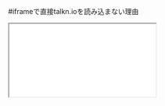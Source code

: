 #iframeで直接talkn.ioを読み込まない理由

<iframe src="talkn.io" />で読み込むとハッシュ値以下がサーバー側でrefererとして取得出来ないため正確なコネクションを生成出来ない。
そのため親Window側で<script src="ext.talkn.io" />を読み込み、親Window側のlocation.hrefでコネクションを確定する必要がある。
(子Windowから、親Windowからは双方のグローバル領域のデータにはアクセス出来ないため、必ず親Window側でコネクションを確定する必要があるのでscriptタグの埋め込みが必要。)

#ext.jsが二つある理由

本来はChrome拡張を起動した際にext.talkn.ioから親jsを取得したいが(extension/ext.js, extension/talkn.client.jsは本来は不要)、
TwitterなどのCSP(コンテンツセキュリティポリシー)が厳格なサイトだとXSSで外部ファイルを取得することが制限される。
そのためchrome.runtime.getURL()で取得出来るchrome拡張内の「ローカルファイル」で必要なファイルを全て扱う必要がある。
それがdeploy.shでextensionフォルダ内にコピーするようにしている理由。talkn.client.jsも同じ。

#Redux.Provider.Container(Posts)開閉の仕組み整理：
Reactコンポーネントをreturn nullする表示制御の仕方をすると、
スマホブラウザで操作した際に他コンポーネントの画像がチラつくことがあるので、
CSSのdisplay: noneで制御に統一すべき。
(コンポーネントの中身が変わってもチラつかない)

仮説：
アニメーションの最中にDOMの構造に変化があると、
他コンポーネントの画像がちらつく

------------------------------
A app.isOpenPosts
B app.isDispPosts
------------------------------

●開くとき
A   B
0	0		フッターアイコンを押す。
0	0		talkn: extention(“toggleIframe”)が実行
0	0		parent: toggleIframeメソッドが実行される。heightを450pxにする(0ms)
0	0		parent: postMessage(“openPosts”)を実行(未実装)
0	1		talkn: openPostsを実行。translate3d(0px, 100%, 0px)にする(600ms)(未実装)
1	1		transitionEndで完了

●閉じるとき
A   B
1	1		フッターアイコンを押す。
1	1		talkn: extention(“toggleIframe”)が実行
1	1		parent: toggleIframeメソッドが実行される。
			setTimeoutで600ms経過後にheightを45pxになる(0ms)
1	1		parent: postMessage(“closePosts”)を実行(未実装)
1	0		talkn: openPostsを実行。translate3d(0px, 0%, 0px)にする(600ms)(未実装)
0	0		transitionEndで完了